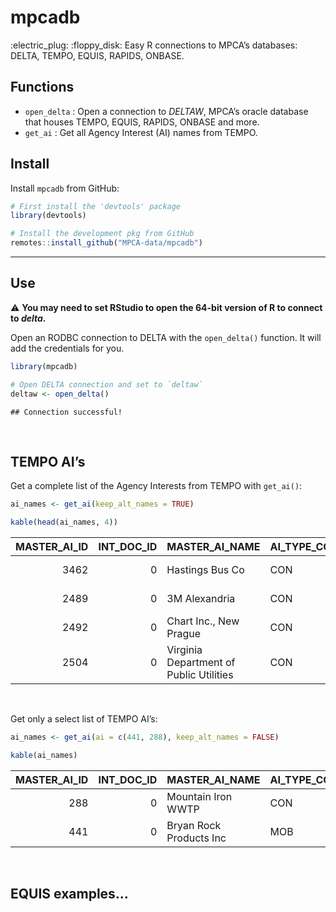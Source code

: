 
# mpcadb

:electric\_plug: :floppy\_disk: Easy R connections to MPCA’s databases:
DELTA, TEMPO, EQUIS, RAPIDS, ONBASE.

## Functions

  - `open_delta` : Open a connection to *DELTAW*, MPCA’s oracle database
    that houses TEMPO, EQUIS, RAPIDS, ONBASE and more.
  - `get_ai` : Get all Agency Interest (AI) names from TEMPO.

## Install

Install `mpcadb` from GitHub:

``` r
# First install the 'devtools' package
library(devtools)

# Install the development pkg from GitHub
remotes::install_github("MPCA-data/mpcadb")
```

-----

## Use

:warning: **You may need to set RStudio to open the 64-bit version of R to connect to _delta_.**

Open an RODBC connection to DELTA with the `open_delta()` function. It
will add the credentials for you.

``` r
library(mpcadb)

# Open DELTA connection and set to `deltaw`
deltaw <- open_delta()
```

    ## Connection successful!

<br>

## TEMPO AI’s

Get a complete list of the Agency Interests from TEMPO with `get_ai()`:

``` r
ai_names <- get_ai(keep_alt_names = TRUE)

kable(head(ai_names, 4))
```

| MASTER\_AI\_ID | INT\_DOC\_ID | MASTER\_AI\_NAME                        | AI\_TYPE\_CODE | START\_DATE         | END\_DATE | ALTERNATE\_RECORD\_SEQUENCE | USER\_GROUP\_ID | ALTERNATE\_AI\_ID | ALTERNATE\_AI\_NAME                     | ALTERNATE\_AI\_TYPE\_CODE | START\_DATE\_ALT    | END\_DATE\_ALT | COMMENTS | PROGRAM\_CODE |
| -------------: | -----------: | :-------------------------------------- | :------------- | :------------------ | :-------- | --------------------------: | :-------------- | :---------------- | :-------------------------------------- | :------------------------ | :------------------ | :------------- | :------- | :------------ |
|           3462 |            0 | Hastings Bus Co                         | CON            | 1992-07-23 19:11:05 | NA        |                           1 | HW+             | MND981784622      | Hastings Bus Co                         | CON                       | 1999-07-28 14:25:32 | NA             | NA       | HW            |
|           2489 |            0 | 3M Alexandria                           | CON            | 1992-09-29 00:00:00 | NA        |                           1 | AQ+             | 04100003          | 3M - Alexandria                         | CON                       | 1995-07-11 10:21:24 | NA             | NA       | AQ            |
|           2492 |            0 | Chart Inc., New Prague                  | CON            | 1992-09-17 00:00:00 | NA        |                           1 | IS+             | MNR0539M2         | Chart Inc., New Prague                  | CON                       | 2014-09-22 11:57:53 | NA             | NA       | IS            |
|           2504 |            0 | Virginia Department of Public Utilities | CON            | 1995-07-07 09:28:44 | NA        |                           1 | AQ+             | 13700028          | Virginia Department of Public Utilities | CON                       | 1995-07-07 09:28:44 | NA             | NA       | AQ            |

<br>

Get only a select list of TEMPO AI’s:

``` r
ai_names <- get_ai(ai = c(441, 288), keep_alt_names = FALSE)

kable(ai_names)
```

| MASTER\_AI\_ID | INT\_DOC\_ID | MASTER\_AI\_NAME        | AI\_TYPE\_CODE | START\_DATE         | END\_DATE |
| -------------: | -----------: | :---------------------- | :------------- | :------------------ | :-------- |
|            288 |            0 | Mountain Iron WWTP      | CON            | 1991-12-05 00:00:00 | NA        |
|            441 |            0 | Bryan Rock Products Inc | MOB            | 1993-06-23 09:45:05 | NA        |

<br>

## EQUIS examples…

<br>

